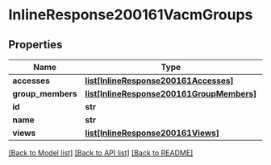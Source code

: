# InlineResponse200161VacmGroups

## Properties
Name | Type | Description | Notes
------------ | ------------- | ------------- | -------------
**accesses** | [**list[InlineResponse200161Accesses]**](InlineResponse200161Accesses.md) |  | [optional] 
**group_members** | [**list[InlineResponse200161GroupMembers]**](InlineResponse200161GroupMembers.md) |  | [optional] 
**id** | **str** |  | [optional] 
**name** | **str** |  | [optional] 
**views** | [**list[InlineResponse200161Views]**](InlineResponse200161Views.md) |  | [optional] 

[[Back to Model list]](../README.md#documentation-for-models) [[Back to API list]](../README.md#documentation-for-api-endpoints) [[Back to README]](../README.md)

